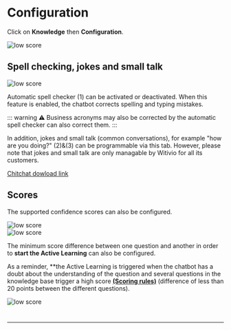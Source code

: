 # Configuration

Click on **Knowledge** then **Configuration**.

<div class="image_center">
  <img :src="$withBase('/assets/img/virtual-agent-studio/knowledge/configuration1.png')" alt="low score">
</div>




## Spell checking, jokes and small talk

<div class="image_center">
  <img :src="$withBase('/assets/img/virtual-agent-studio/knowledge/configuration2.png')" alt="low score">
</div>




Automatic spell checker (1) can be activated or deactivated. When this feature
is enabled, the chatbot corrects spelling and typing mistakes.

::: warning ⚠️
Business acronyms may also be corrected by the automatic spell checker can
also correct them.
:::

In addition, jokes and small talk (common conversations), for example "how are
you doing?" (2)&(3) can be programmable via this tab. However, please note that
jokes and small talk are only managable by Witivio for all its customers.  
  
[Chitchat dowload link](https://witivio.blob.core.windows.net/static/Chitchat.xlsx) 


## Scores

The supported confidence scores can also be configured.

<div class="image_center">
  <img :src="$withBase('/assets/img/virtual-agent-studio/knowledge/configuration3.png')" alt="low score">
</div>


<div class="image_center">
  <img :src="$withBase('/assets/img/virtual-agent-studio/knowledge/configuration4.png')" alt="low score">
</div>


The minimum score difference between one question and another in order to **start the Active Learning** can also be configured.

As a reminder, **the Active Learning is triggered when the chatbot has a doubt about the understanding of the question and several questions in the knowledge base trigger a
high score [**(Scoring rules)**](/solutions/virtual-agent-studio/chatbot/inbox/scoring_rules.html) (difference of less than 20 points between
the different questions).

<div class="image_center">
  <img :src="$withBase('/assets/img/virtual-agent-studio/knowledge/configuration5.png')" alt="low score">
</div>


#
---

<Intercom />
<Clarity />
<GoogleAnalytics />
